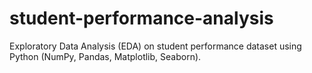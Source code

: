 # student-performance-analysis
Exploratory Data Analysis (EDA) on student performance dataset using Python (NumPy, Pandas, Matplotlib, Seaborn).
